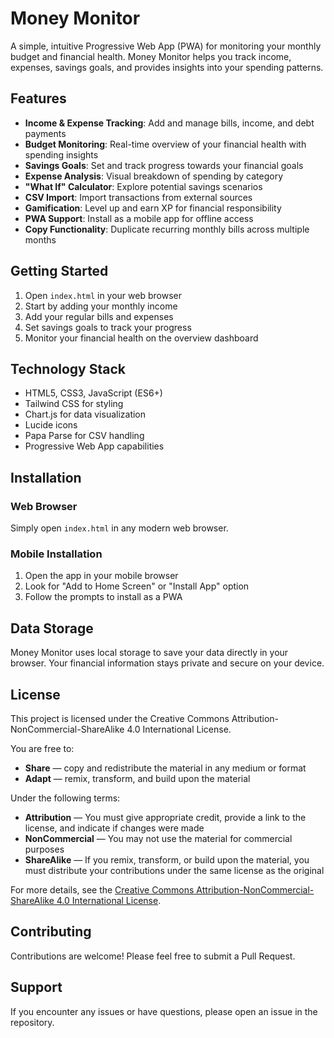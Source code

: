 # Money Monitor

A simple, intuitive Progressive Web App (PWA) for monitoring your monthly budget and financial health. Money Monitor helps you track income, expenses, savings goals, and provides insights into your spending patterns.

## Features

- **Income & Expense Tracking**: Add and manage bills, income, and debt payments
- **Budget Monitoring**: Real-time overview of your financial health with spending insights
- **Savings Goals**: Set and track progress towards your financial goals
- **Expense Analysis**: Visual breakdown of spending by category
- **"What If" Calculator**: Explore potential savings scenarios
- **CSV Import**: Import transactions from external sources
- **Gamification**: Level up and earn XP for financial responsibility
- **PWA Support**: Install as a mobile app for offline access
- **Copy Functionality**: Duplicate recurring monthly bills across multiple months

## Getting Started

1. Open `index.html` in your web browser
2. Start by adding your monthly income
3. Add your regular bills and expenses
4. Set savings goals to track your progress
5. Monitor your financial health on the overview dashboard

## Technology Stack

- HTML5, CSS3, JavaScript (ES6+)
- Tailwind CSS for styling
- Chart.js for data visualization
- Lucide icons
- Papa Parse for CSV handling
- Progressive Web App capabilities

## Installation

### Web Browser
Simply open `index.html` in any modern web browser.

### Mobile Installation
1. Open the app in your mobile browser
2. Look for "Add to Home Screen" or "Install App" option
3. Follow the prompts to install as a PWA

## Data Storage

Money Monitor uses local storage to save your data directly in your browser. Your financial information stays private and secure on your device.

## License

This project is licensed under the Creative Commons Attribution-NonCommercial-ShareAlike 4.0 International License.

You are free to:
- **Share** — copy and redistribute the material in any medium or format
- **Adapt** — remix, transform, and build upon the material

Under the following terms:
- **Attribution** — You must give appropriate credit, provide a link to the license, and indicate if changes were made
- **NonCommercial** — You may not use the material for commercial purposes
- **ShareAlike** — If you remix, transform, or build upon the material, you must distribute your contributions under the same license as the original

For more details, see the [Creative Commons Attribution-NonCommercial-ShareAlike 4.0 International License](https://creativecommons.org/licenses/by-nc-sa/4.0/).

## Contributing

Contributions are welcome! Please feel free to submit a Pull Request.

## Support

If you encounter any issues or have questions, please open an issue in the repository.
